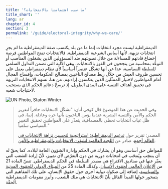 ```yaml
---
title: 'ما سبب اهتمامنا بالانتخابات؟'
title_short: ''
lang: ar
chapter_id: 4
section: 3
permalink: '/guide/electoral-integrity/why-we-care/'
---
```


الديمقراطية ليست مجرد انتخابات إنما ما من بلد يكتسب صفة الديمقراطية ما لم يجرِ انتخابات نزيهة، لأنها أساس الشرعية الديمقراطية. فالانتخابات تمنح المواطنين فرصة إخضاع قادتهم للمساءلة من خلال تصويتهم ضد المسؤولين الذين يشغلون المناصب أو التوعّد بمحاسبة من ينجحون في الفوز بالانتخابات. وهي الآلية التي تضمن التداول السلمي للسلطة السياسية، عدا عن أنها تشكّل عنصراً أساسياً لأي نظام ديمقراطي يعمل على تحسين ظروف العيش من خلال ربط مصالح الناخبين بمصالح الحكومات، وإفساح المجال أمام المواطنين لاختيار الممثّلين الذين يعكسون إرادتهم. من هنا، تسهم الانتخابات النزيهة في تحقيق أهداف التنمية على المدى الطويل، إذ ترسخّ دعائم الحكم الذي يستجيب لاحتياجات شعبه.

 ![UN Photo, Staton Winter](/images/guide/UN-Photo-Staton-Winter-482798.jpg) 

> وفي الحديث عن هذا الموضوع قال كوفي أنان: "تشكّل الانتخابات حافزاً لتعزيز الحكم والأمن والتنمية البشرية عندما يؤمن الناخبون بأنها حرة وعادلة. إنما، في ظل غياب انتخابات تحظى بالمصداقية، يتعذّر على المواطنين تحقيق التغيير السياسي سلمياً."
> 
> المصدر: تقرير حول [تدعيم الديمقراطية: استراتيجية لتحسين نزاهة الانتخابات في العالم أجمع](http://www.idea.int/news/deepening-democracy-a-strategy-for-improving-the-integrity-of-elections-worldwide.cfm)، صادر عن [اللجنة العالمية لشؤون الانتخابات والديمقراطية والأمن](http://www.kofiannanfoundation.org/topics/supporting-democracy-and-elections-with-integrity/).

للمواطن حق أساسي وهو أن يشارك في الحكم وإدارة الشؤون العامة لبلاده. كما يحقّ له أن ينتخِب ويُنتخَب في انتخابات دورية من دون التعرّض لأي تمييز، لأنّ إرادة الشعب التي يعبّر عنها في صناديق الاقتراع هي مصدر السلطة في الحكم الديمقراطي. تنصّ المادة 21 من [الإعلان العالمي لحقوق الإنسان](http://www.un.org/ar/documents/udhr/)، وكذلك المادة 25 من [الميثاق الدولي للحقوق المدنية والسياسية](http://theodi.org/guides/engaging-reusers)، إضافة إلى صكوك دولية أخرى حول حقوق الإنسان، على تلك المفاهيم التي يتمحور حولها المبدأ القائل بأنّ الانتخابات هي ملك الشعب، وأبرز مقومات الديمقراطية الحقّة.

